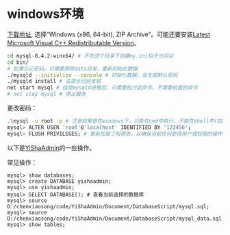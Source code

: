 # windows环境

[下载地址](https://dev.mysql.com/downloads/mysql/), 选择“Windows (x86, 64-bit), ZIP Archive”。可能还要安装[Latest Microsoft Visual C++ Redistributable Version](https://learn.microsoft.com/en-us/cpp/windows/latest-supported-vc-redist?view=msvc-160#latest-microsoft-visual-c-redistributable-version)。

```sh
cd mysql-8.4.2-winx64/ # 不在这个目录下创建my.ini似乎也可以
cd bin/
# 如果忘记密码，只需要删除data目录，重新初始化数据
./mysqld --initialize --console # 初始化数据，会生成默认密码
./mysqld install # 会提示已经安装
net start mysql # 结束mysqld进程后，只需要执行此命令，不需要前面的命令
# net stop mysql # 停止服务
```

更改密码：
```sh
.\mysql -u root -p # 注意如果是在windows下，只能在cmd中执行，不能在shell中(如git shell)执行
mysql> ALTER USER 'root'@'localhost' IDENTIFIED BY '123456';
mysql> FLUSH PRIVILEGES; # 重新加载了权限表，以确保当前任何更改用户或权限的操作都会立即生效
```

以下是[YiShaAdmin](https://github.com/liukuo362573/YiShaAdmin/tree/YiShaAdmin-Net6)的一些操作。

常见操作：

```shell
mysql> show databases;
mysql> create DATABASE yishaadmin;
mysql> use yishaadmin;
mysql> SELECT DATABASE(); # 查看当前选择的数据库
mysql> source D:/chenxiaosong/code/YiShaAdmin/Document/DatabaseScript/mysql.sql;
mysql> source D:/chenxiaosong/code/YiShaAdmin/Document/DatabaseScript/mysql_data.sql;
mysql> show tables;
```
